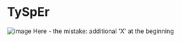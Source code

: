# TySpEr

![image](https://github.com/user-attachments/assets/fdb77cf6-acc6-47a0-99c6-90bc5c5fcb70)
Here - the mistake: additional 'X' at the beginning
